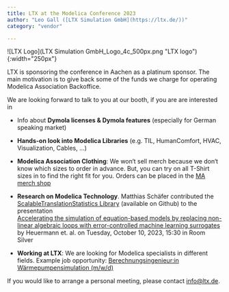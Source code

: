 ```yaml
---
title: LTX at the Modelica Conference 2023
author: "Leo Gall ([LTX Simulation GmbH](https://ltx.de/))"
category: "vendor"

---
```


![LTX Logo](LTX Simulation GmbH_Logo_4c_500px.png "LTX logo"){:width="250px"}

LTX is sponsoring the conference in Aachen as a
platinum sponsor. The main motivation is to give back some of the funds we charge for operating Modelica Association Backoffice. 

We are looking forward to talk to you at our booth, if you are are interested in

- Info about **Dymola licenses & Dymola features**
  (especially for German speaking market)

- **Hands-on look into Modelica Libraries** (e.g. TIL,
  HumanComfort, HVAC, Visualization, Cables, ...)

- **Modelica Association Clothing**: We won‘t sell merch
  because we don‘t know which sizes to order in advance. But, you can try on all
  T-Shirt sizes in to find the right fit for you. Orders can be placed in the [MA merch shop](https://ma-merch.myspreadshop.de/)

- **Research on Modelica Technology**. Matthias Schäfer contributed the  [ScalableTranslationStatistics Library](https://ltx.de/download/ModelicaLibraries/ScalableTranslationStatistics) (available on Github) to the presentation <br>[Accelerating the simulation of equation-based models by replacing non-linear algebraic loops with error-controlled machine learning surrogates](https://www.conftool.com/modelica2023/index.php?page=browseSessions&form_session=28#paperID181) by Heuermann et. al. on Tuesday, October 10, 2023, 15:30 in Room Silver

- **Working at LTX**: We are looking for Modelica specialists in different fields. Example job opportunity: [Berechnungsingenieur:in Wärmepumpensimulation (m/w/d)](https://ltx.de/download/stellen/20230214_Stellenbeschreibung_Waermepumpensimulation_LTX.pdf)

If you would like to arrange a personal meeting, please
contact [info@ltx.de](mailto:info@ltx.de). 

